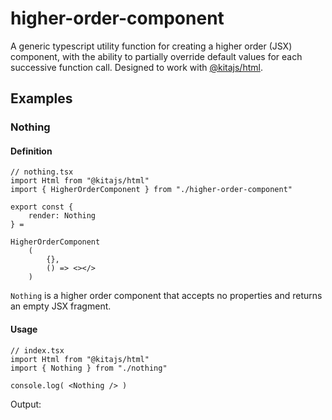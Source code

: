 # higher-order-component
A generic typescript utility function for creating a higher order (JSX) component, with the ability to partially override default values for each successive function call. Designed to work with [@kitajs/html](https://github.com/kitajs/html).

## Examples

### Nothing
#### Definition
```tsx
// nothing.tsx
import Html from "@kitajs/html"
import { HigherOrderComponent } from "./higher-order-component"

export const {
    render: Nothing
} =

HigherOrderComponent
    (
        {},
        () => <></>
    )
```
`Nothing` is a higher order component that accepts no properties and returns an empty JSX fragment.
#### Usage
```tsx
// index.tsx
import Html from "@kitajs/html"
import { Nothing } from "./nothing"

console.log( <Nothing /> )
```
Output:
```
```
